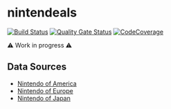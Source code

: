 # nintendeals

[![Build Status](https://img.shields.io/travis/federicocalendino/nintendeals/master?logo=travis)](https://travis-ci.com/federicocalendino/nintendeals)
[![Quality Gate Status](https://img.shields.io/sonar/alert_status/federicocalendino_nintendeals?logo=sonarcloud&server=https://sonarcloud.io)](https://sonarcloud.io/dashboard?id=federicocalendino_nintendeals)
[![CodeCoverage](https://img.shields.io/codecov/c/gh/federicocalendino/nintendeals?logo=codecov)](https://codecov.io/gh/federicocalendino/nintendeals)


⚠️ Work in progress ⚠️

## Data Sources

* [Nintendo of America](/nintendeals/sources/nintendo/noa/readme.md)
* [Nintendo of Europe](/nintendeals/sources/nintendo/noe/readme.md)
* [Nintendo of Japan](/nintendeals/sources/nintendo/noj/readme.md)

